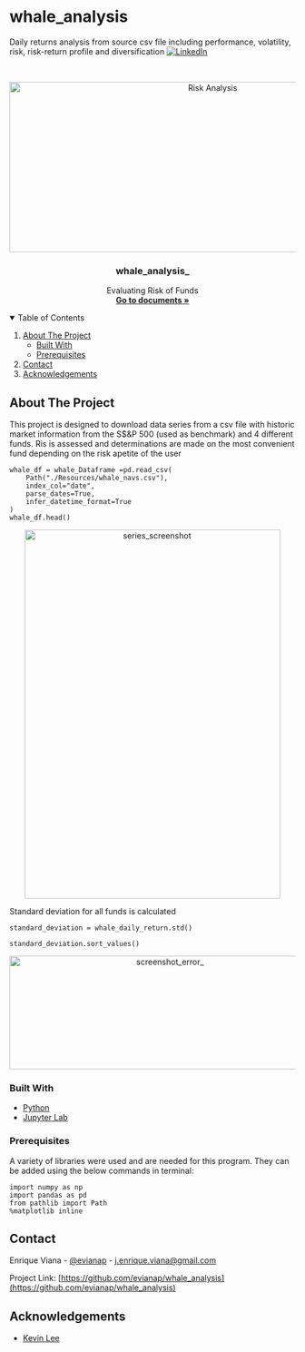 # whale_analysis
Daily returns analysis from source csv file including performance, volatility, risk, risk-return profile and diversification
[![LinkedIn][linkedin-shield]][linkedin-url]
<!-- [![License][license-shield]][license-url] -->

<!-- PROJECT LOGO -->
<br />
<p align="center">
    <img src="" alt="Risk Analysis"" width="700" height="300">
  </a>

  <h3 align="center">whale_analysis_</h3>

  <p align="center">
    Evaluating Risk of Funds
    <br />
    <a href="https://github.com/evianap/whale_analysis"><strong>Go to documents »</strong></a>
    <br />
  </p>
</p>

<!-- TABLE OF CONTENTS -->
<details open="open">
  <summary>Table of Contents</summary>
  <ol>
    <li>
      <a href="#about-the-project">About The Project</a>
      <ul>
        <li><a href="#built-with">Built With</a></li>
      </ul>
      <ul>
        <li><a href="#prerequisites">Prerequisites</a></li>
      </ul>
    </li>
    <li><a href="#contact">Contact</a></li>
    <li><a href="#acknowledgements">Acknowledgements</a></li>
  </ol>
</details>

<!-- ABOUT THE PROJECT -->
## About The Project

<p>This project is designed to download data series from a csv file with historic market information from the S$&P 500 (used as benchmark) and 4 different funds. Ris is assessed and determinations are made on the most convenient fund depending on the risk apetite of the user<p/>

```
whale_df = whale_Dataframe =pd.read_csv(
    Path("./Resources/whale_navs.csv"), 
    index_col="date", 
    parse_dates=True, 
    infer_datetime_format=True
)
whale_df.head()
```
<p align="center"><img src="" alt="series_screenshot" width="450" height="650"><p/>

<p>Standard deviation for all funds is calculated<p/>

```
standard_deviation = whale_daily_return.std()

standard_deviation.sort_values()
```


<p align="center"><img src="" alt="screenshot_error_" width="550" height="200"><p/>


### Built With

<!-- This section should list any major frameworks that you built your project using. Leave any add-ons/plugins for the acknowledgements section. Here are a few examples. -->

* [Python](https://www.python.org/)
* [Jupyter Lab](https://jupyter.org/install)

### Prerequisites

<!-- This is an example of how to list things you need to use the software and how to install them. -->
A variety of libraries were used and are needed for this program. They can be added using the below commands in terminal:

``` 
import numpy as np
import pandas as pd
from pathlib import Path
%matplotlib inline
```



<!-- CONTACT -->
## Contact

Enrique Viana - [@evianap][linkedin-url] - j.enrique.viana@gmail.com

Project Link: [https://github.com/evianap/whale_analysis](https://github.com/evianap/whale_analysis)

<!-- ACKNOWLEDGEMENTS -->
## Acknowledgements

* [Kevin Lee](https://github.com/kevinclee26/)

<!-- MARKDOWN LINKS & IMAGES -->
<!-- https://www.markdownguide.org/basic-syntax/#reference-style-links -->

<!-- [license-shield]: 
[license-url]:  -->
[linkedin-shield]: https://img.shields.io/badge/-LinkedIn-black.svg?style=for-the-badge&logo=linkedin&colorB=555
[linkedin-url]: https://www.linkedin.com/in/enriqueviana/